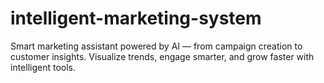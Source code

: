 # intelligent-marketing-system
Smart marketing assistant powered by AI — from campaign creation to customer insights. Visualize trends, engage smarter, and grow faster with intelligent tools.


